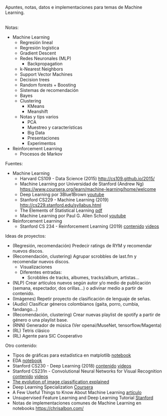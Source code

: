 Apuntes, notas, datos e implementaciones para temas de Machine Learning. <br> <br>

Notas:
- Machine Learning
    - Regresión lineal
    - Regresión logística
    - Gradient Descent
    - Redes Neuronales (MLP)
        - Backpropagation
    - k-Nearest Neighbors
    - Support Vector Machines
    - Decision trees 
    - Random forests + Boosting
    - Sistemas de recomendación
    - Bayes 
    - Clustering
        - KMeans
        - Meanshift
    - Notas y tips varios
        - PCA
        - Muestreo y características
        - Big Data
        - Presentaciones
        - Experimentos
- Reinforcement Learning
    - Procesos de Markov

Fuentes:
- Machine Learning
    - Harvard CS109 - Data Science (2015) http://cs109.github.io/2015/
    - Machine Learning por Universidad de Stanford (Andrew Ng) https://www.coursera.org/learn/machine-learning/home/welcome
    - Deep Learning por 3Blue1Brown [youtube](https://www.youtube.com/playlist?list=PLZHQObOWTQDNU6R1_67000Dx_ZCJB-3pi)
    - Stanford CS229 - Machine Learning (2019) http://cs229.stanford.edu/syllabus.html
    - The Elements of Statistical Learning [pdf](https://web.stanford.edu/~hastie/Papers/ESLII.pdf)
    - Machine Learning por Paul G. Allen School [youtube](https://www.youtube.com/user/UWCSE/playlists?shelf_id=16&sort=dd&view=50)
- Reinforcement Learning
    - Stanford CS 234 - Reinforcement Learning (2019) [contenido](http://web.stanford.edu/class/cs234/index.html) [videos](https://www.youtube.com/playlist?list=PLoROMvodv4rOSOPzutgyCTapiGlY2Nd8u)

Ideas de proyectos:
- (Regresión, recomendación) Predecir ratings de RYM y recomendar nuevos discos.
- (Recomendación, clustering) Agrupar scrobbles de last.fm y recomendar nuevos discos.
    - Visualizaciones
    - Diferentes entradas:
        - Scrobbles de tracks, albumes, tracks/album, artistas...
- (NLP) Crear artículos nuevos según autor y/o medio de publicación (semana, espectador, dos orillas...) o adivinar medio a partir de contenido.
- (Imágenes) Repetir proyecto de clasificación de lenguaje de señas.
- (Audio) Clasificar géneros colombianos (gaita, porro, cumbia, fandango...)
- (Recomendación, clustering) Crear nuevas playlist de spotify a partir de género o una playlist base.
- (RNN) Generador de música (Ver openai/MuseNet, tensorflow/Magenta)
- (RL) Tetris clásico
- (RL) Agente para SIC Cooperativo

Otro contenido:
- Tipos de gráficas para estadística en matplotlib [notebook](https://nbviewer.jupyter.org/github/cs109/content/blob/master/lec_03_statistical_graphs.ipynb)
- EDA [notebook](https://nbviewer.jupyter.org/github/cs109/content/blob/master/lec_04_wrangling.ipynb)
- Stanford CS230 - Deep Learning (2018) [contenido](https://cs230.stanford.edu/syllabus/) [videos](https://www.youtube.com/playlist?list=PLoROMvodv4rOABXSygHTsbvUz4G_YQhOb)
- Stanford CS231n - Convolutional Neural Networks for Visual Recognition [contenido](http://cs231n.github.io/) [videos](https://www.youtube.com/playlist?list=PLC1qU-LWwrF64f4QKQT-Vg5Wr4qEE1Zxk)
- [The evolution of image classification explained](https://stanford.edu/~shervine/blog/evolution-image-classification-explained)
- Deep Learning Specialization [Coursera](https://www.coursera.org/specializations/deep-learning?utm_source=deeplearningai&utm_medium=institutions&utm_campaign=WebsiteCoursesDLSTopButton)
- A Few Useful Things to Know About Machine Learning [artículo](https://homes.cs.washington.edu/~pedrod/papers/cacm12.pdf)
- Unsupervised Feature Learning and Deep Learning Tutorial [Stanford](http://ufldl.stanford.edu/tutorial/)
- Notas de implementaciones comunes de Machine Learning en notebooks https://chrisalbon.com/